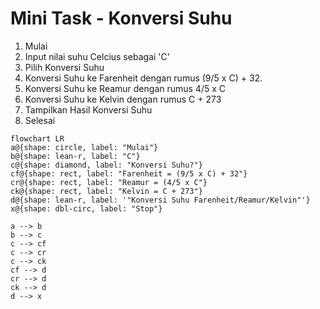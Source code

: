 # Mini Task - Konversi Suhu

1. Mulai
2. Input nilai suhu Celcius sebagai 'C'
3. Pilih Konversi Suhu
4. Konversi Suhu ke Farenheit dengan rumus (9/5 x C) + 32.
5. Konversi Suhu ke Reamur dengan rumus 4/5 x C 
6. Konversi Suhu ke Kelvin dengan rumus C + 273
7. Tampilkan Hasil Konversi Suhu
8. Selesai

```mermaid
flowchart LR
a@{shape: circle, label: "Mulai"}
b@{shape: lean-r, label: "C"}
c@{shape: diamond, label: "Konversi Suhu?"}
cf@{shape: rect, label: "Farenheit = (9/5 x C) + 32"}
cr@{shape: rect, label: "Reamur = (4/5 x C"}
ck@{shape: rect, label: "Kelvin = C + 273"}
d@{shape: lean-r, label: '"Konversi Suhu Farenheit/Reamur/Kelvin"'}
x@{shape: dbl-circ, label: "Stop"}

a --> b
b --> c
c --> cf
c --> cr
c --> ck
cf --> d
cr --> d
ck --> d
d --> x

```




